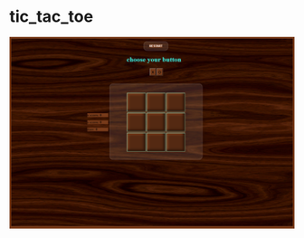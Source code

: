 # tic_tac_toe
![screenshot](https://github.com/BABAK-CHALAKI/tic_tac_toe/blob/56c95ddb4561ff7f8b72dbbdbebc5c8f9152188f/screencapture-127-0-0-1-5500-PROJECT13-html-2023-08-17-14_42_10.png)
